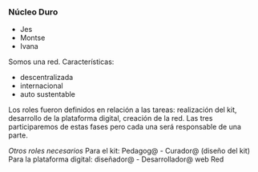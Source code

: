### Núcleo Duro 
* Jes
* Montse
* Ivana

Somos una red. Características:
* descentralizada
* internacional
* auto sustentable

Los roles fueron definidos en relación a las tareas: realización del kit, desarrollo de la plataforma digital, creación de la red. Las tres participaremos de estas fases pero cada una será responsable de una parte.

*Otros roles necesarios*
Para el kit: Pedagog@ - Curador@ (diseño del kit)
Para la plataforma digital: diseñador@ - Desarrollador@ web
Red
